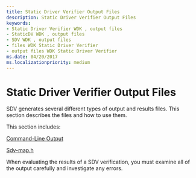 ```yaml
---
title: Static Driver Verifier Output Files
description: Static Driver Verifier Output Files
keywords:
- Static Driver Verifier WDK , output files
- StaticDV WDK , output files
- SDV WDK , output files
- files WDK Static Driver Verifier
- output files WDK Static Driver Verifier
ms.date: 04/20/2017
ms.localizationpriority: medium
---
```


# Static Driver Verifier Output Files


SDV generates several different types of output and results files. This section describes the files and how to use them.

This section includes:

[Command-Line Output](command-line-output.md)

[Sdv-map.h](sdv-map-h.md)

When evaluating the results of a SDV verification, you must examine all of the output carefully and investigate any errors.

 

 





